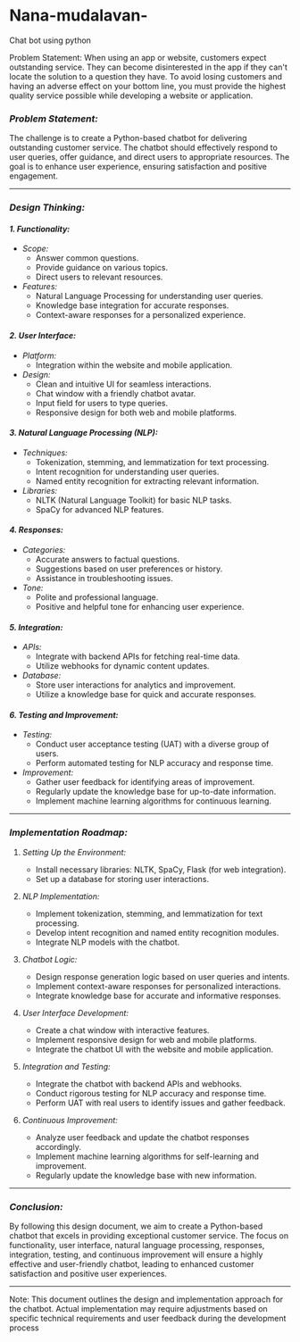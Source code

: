# Nana-mudalavan-
Chat bot using python

Problem Statement: When using an app or website, customers expect outstanding service. They can become disinterested in the app if they can't locate the solution to a question they have. To avoid losing customers and having an adverse effect on your bottom line, you must provide the highest quality service possible while developing a website or application.
### *Problem Statement:*

The challenge is to create a Python-based chatbot for delivering outstanding customer service. The chatbot should effectively respond to user queries, offer guidance, and direct users to appropriate resources. The goal is to enhance user experience, ensuring satisfaction and positive engagement.

---

### *Design Thinking:*

#### *1. Functionality:*
   - *Scope:*
     - Answer common questions.
     - Provide guidance on various topics.
     - Direct users to relevant resources.
   - *Features:*
     - Natural Language Processing for understanding user queries.
     - Knowledge base integration for accurate responses.
     - Context-aware responses for a personalized experience.

#### *2. User Interface:*
   - *Platform:*
     - Integration within the website and mobile application.
   - *Design:*
     - Clean and intuitive UI for seamless interactions.
     - Chat window with a friendly chatbot avatar.
     - Input field for users to type queries.
     - Responsive design for both web and mobile platforms.

#### *3. Natural Language Processing (NLP):*
   - *Techniques:*
     - Tokenization, stemming, and lemmatization for text processing.
     - Intent recognition for understanding user queries.
     - Named entity recognition for extracting relevant information.
   - *Libraries:*
     - NLTK (Natural Language Toolkit) for basic NLP tasks.
     - SpaCy for advanced NLP features.

#### *4. Responses:*
   - *Categories:*
     - Accurate answers to factual questions.
     - Suggestions based on user preferences or history.
     - Assistance in troubleshooting issues.
   - *Tone:*
     - Polite and professional language.
     - Positive and helpful tone for enhancing user experience.
  
#### *5. Integration:*
   - *APIs:*
     - Integrate with backend APIs for fetching real-time data.
     - Utilize webhooks for dynamic content updates.
   - *Database:*
     - Store user interactions for analytics and improvement.
     - Utilize a knowledge base for quick and accurate responses.
  
#### *6. Testing and Improvement:*
   - *Testing:*
     - Conduct user acceptance testing (UAT) with a diverse group of users.
     - Perform automated testing for NLP accuracy and response time.
   - *Improvement:*
     - Gather user feedback for identifying areas of improvement.
     - Regularly update the knowledge base for up-to-date information.
     - Implement machine learning algorithms for continuous learning.

---

### *Implementation Roadmap:*

1. *Setting Up the Environment:*
   - Install necessary libraries: NLTK, SpaCy, Flask (for web integration).
   - Set up a database for storing user interactions.

2. *NLP Implementation:*
   - Implement tokenization, stemming, and lemmatization for text processing.
   - Develop intent recognition and named entity recognition modules.
   - Integrate NLP models with the chatbot.

3. *Chatbot Logic:*
   - Design response generation logic based on user queries and intents.
   - Implement context-aware responses for personalized interactions.
   - Integrate knowledge base for accurate and informative responses.

4. *User Interface Development:*
   - Create a chat window with interactive features.
   - Implement responsive design for web and mobile platforms.
   - Integrate the chatbot UI with the website and mobile application.

5. *Integration and Testing:*
   - Integrate the chatbot with backend APIs and webhooks.
   - Conduct rigorous testing for NLP accuracy and response time.
   - Perform UAT with real users to identify issues and gather feedback.

6. *Continuous Improvement:*
   - Analyze user feedback and update the chatbot responses accordingly.
   - Implement machine learning algorithms for self-learning and improvement.
   - Regularly update the knowledge base with new information.

---

### *Conclusion:*

By following this design document, we aim to create a Python-based chatbot that excels in providing exceptional customer service. The focus on functionality, user interface, natural language processing, responses, integration, testing, and continuous improvement will ensure a highly effective and user-friendly chatbot, leading to enhanced customer satisfaction and positive user experiences.

--- 

Note: This document outlines the design and implementation approach for the chatbot. Actual implementation may require adjustments based on specific technical requirements and user feedback during the development process